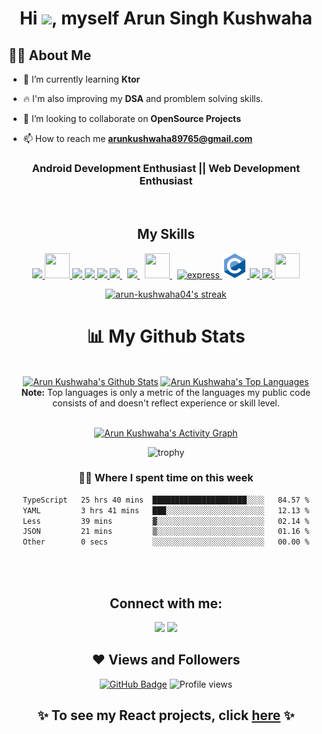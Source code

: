 ### <h1 align="center">Hi <img src="https://raw.githubusercontent.com/MartinHeinz/MartinHeinz/master/wave.gif" width="30px">, myself Arun Singh Kushwaha

 ## 🙋‍♂️ About Me


- 🌱 I’m currently learning **Ktor**
 
- 🔥 I'm also improving my **DSA** and promblem solving skills.

- 👯 I’m looking to collaborate on **OpenSource Projects**

- 📫 How to reach me **arunkushwaha89765@gmail.com**

 ##### <h3 align="center"> Android Development Enthusiast || Web Development Enthusiast </h3>
 <br>
 <h2 align="center">My Skills</h2>
 <p align="center"> 
    <a href="https://reactjs.org/" target="_blank"> <img src="https://img.icons8.com/color/48/000000/react-native.png"/> </a> 
    <a href="https://developer.android.com/kotlin?gclid=CjwKCAjwieuGBhAsEiwA1Ly_nW2ZuKGIiJsDsmbeKVlBy5SyqUpNT9FL2kwL7HN3j2puwgnv9c-OABoCAaIQAvD_BwE&gclsrc=aw.ds" target="_blank"> <img src="https://cdn.worldvectorlogo.com/logos/kotlin-1.svg" width="40" height="40"/> </a>  
    <a href="https://developer.mozilla.org/en-US/docs/Web/JavaScript" target="_blank"> <img src="https://img.icons8.com/color/48/000000/javascript.png"/> </a> 
    <a href="https://www.w3.org/html/" target="_blank"> <img src="https://img.icons8.com/color/48/000000/html-5.png"/> </a> 
    <a href="https://www.w3schools.com/css/" target="_blank"> <img src="https://img.icons8.com/color/48/000000/css3.png"/> </a> 
    <a style="padding-right:8px;" href="https://nodejs.org" target="_blank"> <img src="https://img.icons8.com/color/48/000000/nodejs.png"/> </a> 
    <a style="padding-right:8px;" href="https://www.mysql.com/" target="_blank"> <img src="https://img.icons8.com/fluent/50/000000/mysql-logo.png"/> </a>
  <a style="padding-right:8px;" href="https://www.postgresql.org/" target="_blank"> <img src="https://www.vectorlogo.zone/logos/postgresql/postgresql-icon.svg" width="40" height="40"/> </a>
    <a href="" target="_blank"> <img src="https://cdn.worldvectorlogo.com/logos/c.svg" alt="express" width="40" height="40"/> </a>
  <a href="" target="_blank"> <img src="https://raw.githubusercontent.com/devicons/devicon/master/icons/c/c-original.svg" alt="express" width="40" height="40"/> </a>
    <a href="https://firebase.google.com/" target="_blank"> <img src="https://img.icons8.com/color/48/000000/firebase.png"/> </a> 
    <a href="https://git-scm.com/" target="_blank"> <img src="https://img.icons8.com/color/48/000000/git.png"/> </a> 
  <a href="https://www.figma.com/" target="_blank"> <img src="https://cdn.worldvectorlogo.com/logos/figma-1.svg" width="40" height="40"/> </a>  
</p>


 <p align="center">
    <a href="https://github.com/arun-kushwaha04/github-readme-streak-stats">
        <img title="🔥 Get streak stats for your profile at git.io/streak-stats" alt="arun-kushwaha04's streak" src="https://github-readme-streak-stats.herokuapp.com/?user=arun-kushwaha04&theme=black-ice&hide_border=true&stroke=0000&background=060A0CD0"/>
    </a>
</p>
 
<div align="center">
 
# 📊 My Github Stats

  <br/>
    <a href="https://github.com/arun-kushwaha04/github-readme-stats"><img alt="Arun Kushwaha's Github Stats" src="https://github-readme-stats.vercel.app/api?username=arun-kushwaha04&show_icons=true&count_private=true&theme=react&hide_border=true&bg_color=0D1117" /></a>
  <a href="https://github.com/arun-kushwaha04/github-readme-stats"><img alt="Arun Kushwaha's Top Languages" src="https://github-readme-stats.vercel.app/api/top-langs/?username=arun-kushwaha04&langs_count=8&count_private=true&layout=compact&theme=react&hide_border=true&bg_color=0D1117" /></a>
  <br/>
  <b>Note:</b> Top languages is only a metric of the languages my public code consists of and doesn't reflect experience or skill level.


<br/>
<br/>

<a href="https://github.com/arun-kushwaha04/github-readme-activity-graph"><img alt="Arun Kushwaha's Activity Graph" src="https://activity-graph.herokuapp.com/graph?username=arun-kushwaha04&bg_color=0D1117&color=5BCDEC&line=5BCDEC&point=FFFFFF&hide_border=true" /></a>

 ![trophy](https://github-profile-trophy.vercel.app/?username=arun-kushwaha04&row=1&no-bg=true)

 ### 👨‍💻 Where I spent time on this week
 <!--START_SECTION:waka-->

```txt
TypeScript   25 hrs 40 mins  █████████████████████░░░░   84.57 %
YAML         3 hrs 41 mins   ███░░░░░░░░░░░░░░░░░░░░░░   12.13 %
Less         39 mins         ▓░░░░░░░░░░░░░░░░░░░░░░░░   02.14 %
JSON         21 mins         ▒░░░░░░░░░░░░░░░░░░░░░░░░   01.16 %
Other        0 secs          ░░░░░░░░░░░░░░░░░░░░░░░░░   00.00 %
```

<!--END_SECTION:waka-->
 
<br/>
<br/>

## Connect with me:
<p align="left">

<a href = "https://www.linkedin.com/in/arun-singh-kushwaha-087652207/"><img src="https://img.icons8.com/fluent/48/000000/linkedin.png"/></a>
<a href = "https://www.facebook.com/profile.php?id=100057356125529"><img src="https://img.icons8.com/fluent/48/000000/facebook-new.png"/></a>


</p>
 
## ❤ Views and Followers
<a href="https://github.com/arun-kushwaha04?tab=followers"><img src="https://img.shields.io/github/followers/arun-kushwaha04?label=Followers&style=social" alt="GitHub Badge"></a>   ![Profile views](https://gpvc.arturio.dev/arun-kushwaha04)  

 
 
 
  ## ✨ To see my React projects, click <a href="https://github.com/arun-kushwaha04/React-Project.git">here</a> ✨</p>
  
<!--  ![Profile views](https://gpvc.arturio.dev/arun-kushwaha04)   -->
